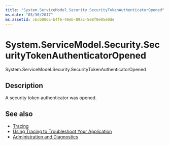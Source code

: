 ```yaml
---
title: "System.ServiceModel.Security.SecurityTokenAuthenticatorOpened"
ms.date: "03/30/2017"
ms.assetid: c6cb0065-b4f6-40eb-89ac-5e8f0e05e0de
---
```

# System.ServiceModel.Security.SecurityTokenAuthenticatorOpened
System.ServiceModel.Security.SecurityTokenAuthenticatorOpened  
  
## Description  
 A security token authenticator was opened.  
  
## See also

- [Tracing](../../../../../docs/framework/wcf/diagnostics/tracing/index.md)
- [Using Tracing to Troubleshoot Your Application](../../../../../docs/framework/wcf/diagnostics/tracing/using-tracing-to-troubleshoot-your-application.md)
- [Administration and Diagnostics](../../../../../docs/framework/wcf/diagnostics/index.md)
